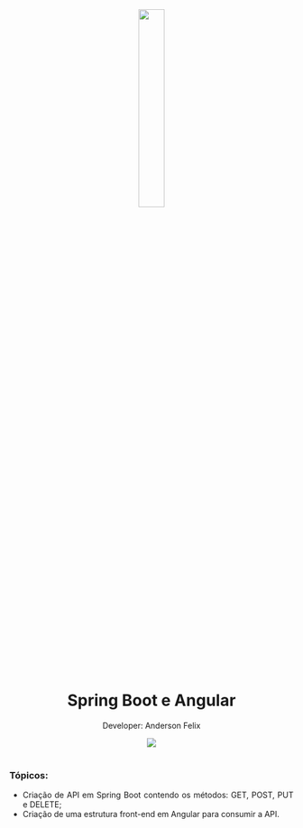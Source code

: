 <div align="center">
  <img src="https://github.com/andersonfelixds/spring_boot_angular/logo.png" width="30%">
  <h1 style="border-bottom:none">Spring Boot e Angular</h1>
  <p>Developer: Anderson Felix</p>
  
  <a href="https://www.linkedin.com/in/anderson-felix-1391a447/">
    <img src="https://img.shields.io/badge/LinkedIn-0077B5?style=for-the-badge&logo=linkedin&logoColor=white">
  </a>
  
  <br>
  <br>
  <div align="justify">
  <h3>Tópicos:</h3>
  
   + Criação de API em Spring Boot contendo os métodos: GET, POST, PUT e DELETE;
   + Criação de uma estrutura front-end em Angular para consumir a API.

  </div>
</div>
